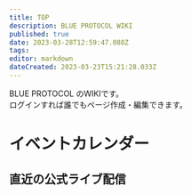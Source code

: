 ```yaml
---
title: TOP
description: BLUE PROTOCOL WIKI
published: true
date: 2023-03-28T12:59:47.088Z
tags: 
editor: markdown
dateCreated: 2023-03-23T15:21:28.033Z
---
```


BLUE PROTOCOL のWIKIです。  
ログインすれば誰でもページ作成・編集できます。

# イベントカレンダー
<div id="calendar"></div>

## 直近の公式ライブ配信
<div id="live"></div>
